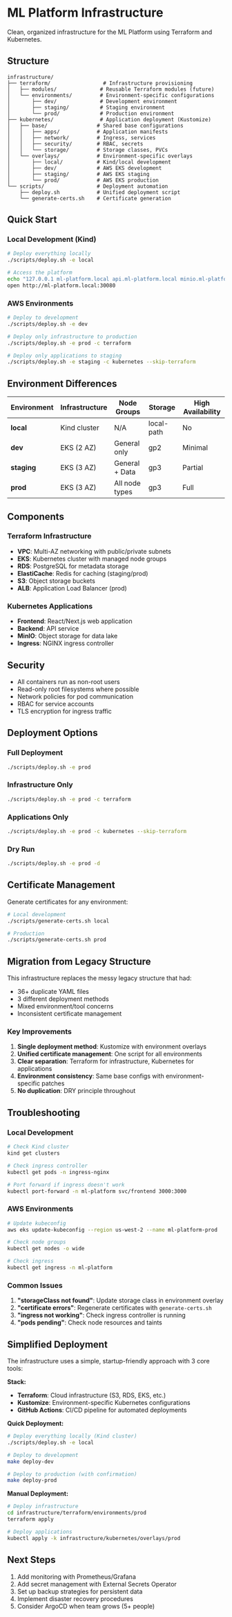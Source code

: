 # ML Platform Infrastructure

Clean, organized infrastructure for the ML Platform using Terraform and Kubernetes.

## Structure

```
infrastructure/
├── terraform/                 # Infrastructure provisioning
│   ├── modules/              # Reusable Terraform modules (future)
│   └── environments/         # Environment-specific configurations
│       ├── dev/              # Development environment
│       ├── staging/          # Staging environment
│       └── prod/             # Production environment
├── kubernetes/               # Application deployment (Kustomize)
│   ├── base/                # Shared base configurations
│   │   ├── apps/            # Application manifests
│   │   ├── network/         # Ingress, services
│   │   ├── security/        # RBAC, secrets
│   │   └── storage/         # Storage classes, PVCs
│   └── overlays/            # Environment-specific overlays
│       ├── local/           # Kind/local development
│       ├── dev/             # AWS EKS development
│       ├── staging/         # AWS EKS staging
│       └── prod/            # AWS EKS production
└── scripts/                 # Deployment automation
    ├── deploy.sh            # Unified deployment script
    └── generate-certs.sh    # Certificate generation
```

## Quick Start

### Local Development (Kind)

```bash
# Deploy everything locally
./scripts/deploy.sh -e local

# Access the platform
echo "127.0.0.1 ml-platform.local api.ml-platform.local minio.ml-platform.local" | sudo tee -a /etc/hosts
open http://ml-platform.local:30080
```

### AWS Environments

```bash
# Deploy to development
./scripts/deploy.sh -e dev

# Deploy only infrastructure to production
./scripts/deploy.sh -e prod -c terraform

# Deploy only applications to staging
./scripts/deploy.sh -e staging -c kubernetes --skip-terraform
```

## Environment Differences

| Environment | Infrastructure | Node Groups    | Storage    | High Availability |
|-------------|----------------|----------------|------------|-------------------|
| **local**   | Kind cluster   | N/A            | local-path | No                |
| **dev**     | EKS (2 AZ)     | General only   | gp2        | Minimal           |
| **staging** | EKS (3 AZ)     | General + Data | gp3        | Partial           |
| **prod**    | EKS (3 AZ)     | All node types | gp3        | Full              |

## Components

### Terraform Infrastructure

- **VPC**: Multi-AZ networking with public/private subnets
- **EKS**: Kubernetes cluster with managed node groups
- **RDS**: PostgreSQL for metadata storage
- **ElastiCache**: Redis for caching (staging/prod)
- **S3**: Object storage buckets
- **ALB**: Application Load Balancer (prod)

### Kubernetes Applications

- **Frontend**: React/Next.js web application
- **Backend**: API service
- **MinIO**: Object storage for data lake
- **Ingress**: NGINX ingress controller

## Security

- All containers run as non-root users
- Read-only root filesystems where possible
- Network policies for pod communication
- RBAC for service accounts
- TLS encryption for ingress traffic

## Deployment Options

### Full Deployment

```bash
./scripts/deploy.sh -e prod
```

### Infrastructure Only

```bash
./scripts/deploy.sh -e prod -c terraform
```

### Applications Only

```bash
./scripts/deploy.sh -e prod -c kubernetes --skip-terraform
```

### Dry Run

```bash
./scripts/deploy.sh -e prod -d
```

## Certificate Management

Generate certificates for any environment:

```bash
# Local development
./scripts/generate-certs.sh local

# Production
./scripts/generate-certs.sh prod
```

## Migration from Legacy Structure

This infrastructure replaces the messy legacy structure that had:

- 36+ duplicate YAML files
- 3 different deployment methods
- Mixed environment/tool concerns
- Inconsistent certificate management

### Key Improvements

1. **Single deployment method**: Kustomize with environment overlays
2. **Unified certificate management**: One script for all environments
3. **Clear separation**: Terraform for infrastructure, Kubernetes for applications
4. **Environment consistency**: Same base configs with environment-specific patches
5. **No duplication**: DRY principle throughout

## Troubleshooting

### Local Development

```bash
# Check Kind cluster
kind get clusters

# Check ingress controller
kubectl get pods -n ingress-nginx

# Port forward if ingress doesn't work
kubectl port-forward -n ml-platform svc/frontend 3000:3000
```

### AWS Environments

```bash
# Update kubeconfig
aws eks update-kubeconfig --region us-west-2 --name ml-platform-prod

# Check node groups
kubectl get nodes -o wide

# Check ingress
kubectl get ingress -n ml-platform
```

### Common Issues

1. **"storageClass not found"**: Update storage class in environment overlay
2. **"certificate errors"**: Regenerate certificates with `generate-certs.sh`
3. **"ingress not working"**: Check ingress controller is running
4. **"pods pending"**: Check node resources and taints

## Simplified Deployment

The infrastructure uses a simple, startup-friendly approach with 3 core tools:

**Stack:**

- **Terraform**: Cloud infrastructure (S3, RDS, EKS, etc.)
- **Kustomize**: Environment-specific Kubernetes configurations
- **GitHub Actions**: CI/CD pipeline for automated deployments

**Quick Deployment:**

```bash
# Deploy everything locally (Kind cluster)
./scripts/deploy.sh -e local

# Deploy to development
make deploy-dev

# Deploy to production (with confirmation)
make deploy-prod
```

**Manual Deployment:**

```bash
# Deploy infrastructure
cd infrastructure/terraform/environments/prod
terraform apply

# Deploy applications
kubectl apply -k infrastructure/kubernetes/overlays/prod
```

## Next Steps

1. Add monitoring with Prometheus/Grafana
2. Add secret management with External Secrets Operator
3. Set up backup strategies for persistent data
4. Implement disaster recovery procedures
5. Consider ArgoCD when team grows (5+ people)
